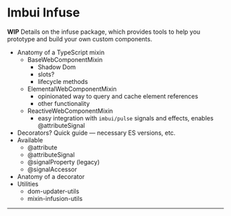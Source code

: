 # Imbui Infuse
**WIP**
Details on the infuse package, which provides tools to help you prototype and build your own custom components.
  - Anatomy of a TypeScript mixin
    - BaseWebComponentMixin
      - Shadow Dom
      - slots?
      - lifecycle methods
    - ElementalWebComponentMixin
      - opinionated way to query and cache element references
      - other functionality 
    - ReactiveWebComponentMixin
      - easy integration with `imbui/pulse` signals and effects, enables @attributeSignal 
  - Decorators? Quick guide — necessary ES versions, etc.
  - Available
    - @attribute
    - @attributeSignal
    - @signalProperty (legacy)
    - @signalAccessor
  - Anatomy of a decorator
  - Utilities
    - dom-updater-utils
    - mixin-infusion-utils
***